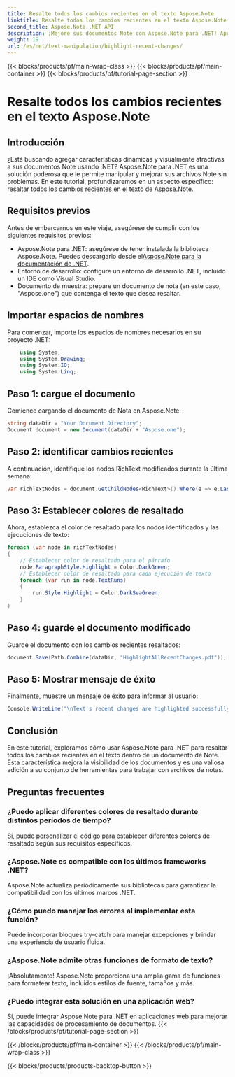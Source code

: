 ```yaml
---
title: Resalte todos los cambios recientes en el texto Aspose.Note
linktitle: Resalte todos los cambios recientes en el texto Aspose.Note
second_title: Aspose.Nota .NET API
description: ¡Mejore sus documentos Note con Aspose.Note para .NET! Aprenda a resaltar cambios recientes en el texto con este tutorial paso a paso.
weight: 19
url: /es/net/text-manipulation/highlight-recent-changes/
---
```


{{< blocks/products/pf/main-wrap-class >}}
{{< blocks/products/pf/main-container >}}
{{< blocks/products/pf/tutorial-page-section >}}

# Resalte todos los cambios recientes en el texto Aspose.Note

## Introducción
¿Está buscando agregar características dinámicas y visualmente atractivas a sus documentos Note usando .NET? Aspose.Note para .NET es una solución poderosa que le permite manipular y mejorar sus archivos Note sin problemas. En este tutorial, profundizaremos en un aspecto específico: resaltar todos los cambios recientes en el texto de Aspose.Note.
## Requisitos previos
Antes de embarcarnos en este viaje, asegúrese de cumplir con los siguientes requisitos previos:
-  Aspose.Note para .NET: asegúrese de tener instalada la biblioteca Aspose.Note. Puedes descargarlo desde el[Aspose.Note para la documentación de .NET](https://reference.aspose.com/note/net/).
- Entorno de desarrollo: configure un entorno de desarrollo .NET, incluido un IDE como Visual Studio.
- Documento de muestra: prepare un documento de nota (en este caso, "Aspose.one") que contenga el texto que desea resaltar.
## Importar espacios de nombres
Para comenzar, importe los espacios de nombres necesarios en su proyecto .NET:
```csharp
    using System;
    using System.Drawing;
    using System.IO;
    using System.Linq;
```
## Paso 1: cargue el documento
Comience cargando el documento de Nota en Aspose.Note:
```csharp
string dataDir = "Your Document Directory";
Document document = new Document(dataDir + "Aspose.one");
```
## Paso 2: identificar cambios recientes
A continuación, identifique los nodos RichText modificados durante la última semana:
```csharp
var richTextNodes = document.GetChildNodes<RichText>().Where(e => e.LastModifiedTime >= DateTime.Today.Subtract(TimeSpan.FromDays(7)));
```
## Paso 3: Establecer colores de resaltado
Ahora, establezca el color de resaltado para los nodos identificados y las ejecuciones de texto:
```csharp
foreach (var node in richTextNodes)
{
    // Establecer color de resaltado para el párrafo
    node.ParagraphStyle.Highlight = Color.DarkGreen;
    // Establecer color de resaltado para cada ejecución de texto
    foreach (var run in node.TextRuns)
    {
        run.Style.Highlight = Color.DarkSeaGreen;
    }
}
```
## Paso 4: guarde el documento modificado
Guarde el documento con los cambios recientes resaltados:
```csharp
document.Save(Path.Combine(dataDir, "HighlightAllRecentChanges.pdf"));
```
## Paso 5: Mostrar mensaje de éxito
Finalmente, muestre un mensaje de éxito para informar al usuario:
```csharp
Console.WriteLine("\nText's recent changes are highlighted successfully.");
```
## Conclusión
En este tutorial, exploramos cómo usar Aspose.Note para .NET para resaltar todos los cambios recientes en el texto dentro de un documento de Note. Esta característica mejora la visibilidad de los documentos y es una valiosa adición a su conjunto de herramientas para trabajar con archivos de notas.
## Preguntas frecuentes
### ¿Puedo aplicar diferentes colores de resaltado durante distintos períodos de tiempo?
Sí, puede personalizar el código para establecer diferentes colores de resaltado según sus requisitos específicos.
### ¿Aspose.Note es compatible con los últimos frameworks .NET?
Aspose.Note actualiza periódicamente sus bibliotecas para garantizar la compatibilidad con los últimos marcos .NET.
### ¿Cómo puedo manejar los errores al implementar esta función?
Puede incorporar bloques try-catch para manejar excepciones y brindar una experiencia de usuario fluida.
### ¿Aspose.Note admite otras funciones de formato de texto?
¡Absolutamente! Aspose.Note proporciona una amplia gama de funciones para formatear texto, incluidos estilos de fuente, tamaños y más.
### ¿Puedo integrar esta solución en una aplicación web?
Sí, puede integrar Aspose.Note para .NET en aplicaciones web para mejorar las capacidades de procesamiento de documentos.
{{< /blocks/products/pf/tutorial-page-section >}}

{{< /blocks/products/pf/main-container >}}
{{< /blocks/products/pf/main-wrap-class >}}

{{< blocks/products/products-backtop-button >}}
